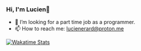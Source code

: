 ### Hi, I'm Lucien👋

- 🤔 I’m looking for a part time job as a programmer.
- 📫 How to reach me: lucienerard@proton.me

[![Wakatime Stats](https://github-readme-stats.vercel.app/api/wakatime?username=erardlucien&theme=white&hide=properties,yaml,text,jshell,batchfile,json,git+config,gitignore+file,IDEA_MODULE,CLASS,CSV,PHP&langs_count=5)](https://wakatime.com/@erardlucien)
